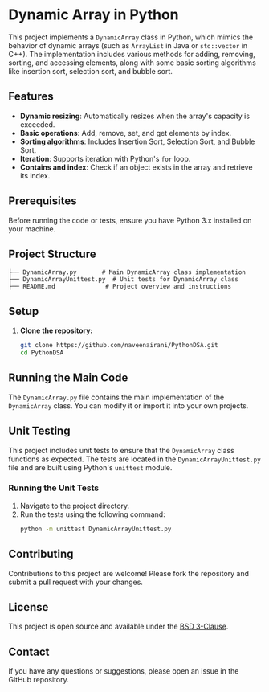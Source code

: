 # Dynamic Array in Python

This project implements a `DynamicArray` class in Python, which mimics the behavior of dynamic arrays (such as `ArrayList` in Java or `std::vector` in C++). The implementation includes various methods for adding, removing, sorting, and accessing elements, along with some basic sorting algorithms like insertion sort, selection sort, and bubble sort.

## Features

- **Dynamic resizing**: Automatically resizes when the array's capacity is exceeded.
- **Basic operations**: Add, remove, set, and get elements by index.
- **Sorting algorithms**: Includes Insertion Sort, Selection Sort, and Bubble Sort.
- **Iteration**: Supports iteration with Python's `for` loop.
- **Contains and index**: Check if an object exists in the array and retrieve its index.

## Prerequisites

Before running the code or tests, ensure you have Python 3.x installed on your machine.

## Project Structure

```
├── DynamicArray.py       # Main DynamicArray class implementation
├── DynamicArrayUnittest.py  # Unit tests for DynamicArray class
├── README.md              # Project overview and instructions
```

## Setup

1. **Clone the repository:**
   ```bash
   git clone https://github.com/naveenairani/PythonDSA.git
   cd PythonDSA
   ```

## Running the Main Code

The `DynamicArray.py` file contains the main implementation of the `DynamicArray` class. You can modify it or import it into your own projects.

## Unit Testing

This project includes unit tests to ensure that the `DynamicArray` class functions as expected. The tests are located in the `DynamicArrayUnittest.py` file and are built using Python's `unittest` module.

### Running the Unit Tests

1. Navigate to the project directory.
2. Run the tests using the following command:
   ```bash
   python -m unittest DynamicArrayUnittest.py
   ```

## Contributing

Contributions to this project are welcome! Please fork the repository and submit a pull request with your changes.

## License

This project is open source and available under the [BSD 3-Clause](LICENSE).

## Contact

If you have any questions or suggestions, please open an issue in the GitHub repository.